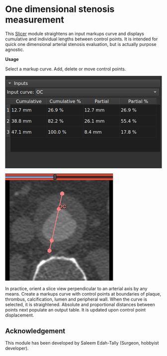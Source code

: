# One dimensional stenosis measurement

This [Slicer](https://www.slicer.org/) module straightens an input markups curve and displays cumulative and individual lengths between control points. It is intended for quick one dimensional arterial stenosis evaluation, but is actually purpose agnostic.

**Usage**

Select a markup curve. Add, delete or move control points.

![Module UI](StenosisMeasurement1D_0.png)

![Usage in slice view](StenosisMeasurement1D_1.png)

In practice, orient a slice view perpendicular to an arterial axis by any means. Create a markups curve with control points at boundaries of plaque, thrombus, calcification, lumen and peripheral wall. When the curve is selected, it is straightened. Absolute and proportional distances between points next populate an output table. It is updated upon control point displacement.

## Acknowledgement

This module has been developed by Saleem Edah-Tally (Surgeon, hobbyist developer).




